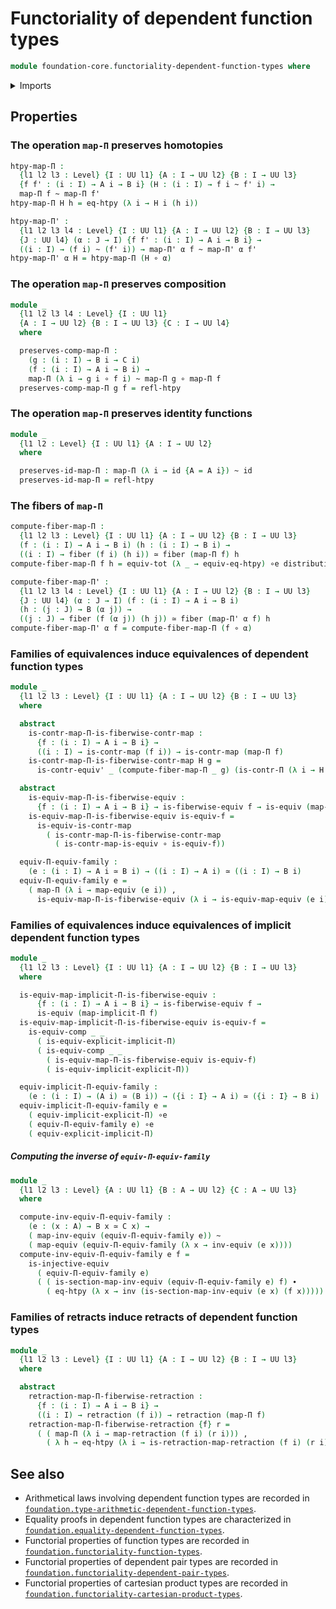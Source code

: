 # Functoriality of dependent function types

```agda
module foundation-core.functoriality-dependent-function-types where
```

<details><summary>Imports</summary>

```agda
open import foundation.dependent-pair-types
open import foundation.function-extensionality
open import foundation.implicit-function-types
open import foundation.universe-levels

open import foundation-core.contractible-maps
open import foundation-core.contractible-types
open import foundation-core.equivalences
open import foundation-core.families-of-equivalences
open import foundation-core.fibers-of-maps
open import foundation-core.function-types
open import foundation-core.functoriality-dependent-pair-types
open import foundation-core.homotopies
open import foundation-core.identity-types
open import foundation-core.injective-maps
open import foundation-core.retractions
open import foundation-core.type-theoretic-principle-of-choice
```

</details>

## Properties

### The operation `map-Π` preserves homotopies

```agda
htpy-map-Π :
  {l1 l2 l3 : Level} {I : UU l1} {A : I → UU l2} {B : I → UU l3}
  {f f' : (i : I) → A i → B i} (H : (i : I) → f i ~ f' i) →
  map-Π f ~ map-Π f'
htpy-map-Π H h = eq-htpy (λ i → H i (h i))

htpy-map-Π' :
  {l1 l2 l3 l4 : Level} {I : UU l1} {A : I → UU l2} {B : I → UU l3}
  {J : UU l4} (α : J → I) {f f' : (i : I) → A i → B i} →
  ((i : I) → (f i) ~ (f' i)) → map-Π' α f ~ map-Π' α f'
htpy-map-Π' α H = htpy-map-Π (H ∘ α)
```

### The operation `map-Π` preserves composition

```agda
module _
  {l1 l2 l3 l4 : Level} {I : UU l1}
  {A : I → UU l2} {B : I → UU l3} {C : I → UU l4}
  where

  preserves-comp-map-Π :
    (g : (i : I) → B i → C i)
    (f : (i : I) → A i → B i) →
    map-Π (λ i → g i ∘ f i) ~ map-Π g ∘ map-Π f
  preserves-comp-map-Π g f = refl-htpy
```

### The operation `map-Π` preserves identity functions

```agda
module _
  {l1 l2 : Level} {I : UU l1} {A : I → UU l2}
  where

  preserves-id-map-Π : map-Π (λ i → id {A = A i}) ~ id
  preserves-id-map-Π = refl-htpy
```

### The fibers of `map-Π`

```agda
compute-fiber-map-Π :
  {l1 l2 l3 : Level} {I : UU l1} {A : I → UU l2} {B : I → UU l3}
  (f : (i : I) → A i → B i) (h : (i : I) → B i) →
  ((i : I) → fiber (f i) (h i)) ≃ fiber (map-Π f) h
compute-fiber-map-Π f h = equiv-tot (λ _ → equiv-eq-htpy) ∘e distributive-Π-Σ

compute-fiber-map-Π' :
  {l1 l2 l3 l4 : Level} {I : UU l1} {A : I → UU l2} {B : I → UU l3}
  {J : UU l4} (α : J → I) (f : (i : I) → A i → B i)
  (h : (j : J) → B (α j)) →
  ((j : J) → fiber (f (α j)) (h j)) ≃ fiber (map-Π' α f) h
compute-fiber-map-Π' α f = compute-fiber-map-Π (f ∘ α)
```

### Families of equivalences induce equivalences of dependent function types

```agda
module _
  {l1 l2 l3 : Level} {I : UU l1} {A : I → UU l2} {B : I → UU l3}
  where

  abstract
    is-contr-map-Π-is-fiberwise-contr-map :
      {f : (i : I) → A i → B i} →
      ((i : I) → is-contr-map (f i)) → is-contr-map (map-Π f)
    is-contr-map-Π-is-fiberwise-contr-map H g =
      is-contr-equiv' _ (compute-fiber-map-Π _ g) (is-contr-Π (λ i → H i (g i)))

  abstract
    is-equiv-map-Π-is-fiberwise-equiv :
      {f : (i : I) → A i → B i} → is-fiberwise-equiv f → is-equiv (map-Π f)
    is-equiv-map-Π-is-fiberwise-equiv is-equiv-f =
      is-equiv-is-contr-map
        ( is-contr-map-Π-is-fiberwise-contr-map
          ( is-contr-map-is-equiv ∘ is-equiv-f))

  equiv-Π-equiv-family :
    (e : (i : I) → A i ≃ B i) → ((i : I) → A i) ≃ ((i : I) → B i)
  equiv-Π-equiv-family e =
    ( map-Π (λ i → map-equiv (e i)) ,
      is-equiv-map-Π-is-fiberwise-equiv (λ i → is-equiv-map-equiv (e i)))
```

### Families of equivalences induce equivalences of implicit dependent function types

```agda
module _
  {l1 l2 l3 : Level} {I : UU l1} {A : I → UU l2} {B : I → UU l3}
  where

  is-equiv-map-implicit-Π-is-fiberwise-equiv :
      {f : (i : I) → A i → B i} → is-fiberwise-equiv f →
      is-equiv (map-implicit-Π f)
  is-equiv-map-implicit-Π-is-fiberwise-equiv is-equiv-f =
    is-equiv-comp _ _
      ( is-equiv-explicit-implicit-Π)
      ( is-equiv-comp _ _
        ( is-equiv-map-Π-is-fiberwise-equiv is-equiv-f)
        ( is-equiv-implicit-explicit-Π))

  equiv-implicit-Π-equiv-family :
    (e : (i : I) → (A i) ≃ (B i)) → ({i : I} → A i) ≃ ({i : I} → B i)
  equiv-implicit-Π-equiv-family e =
    ( equiv-implicit-explicit-Π) ∘e
    ( equiv-Π-equiv-family e) ∘e
    ( equiv-explicit-implicit-Π)
```

##### Computing the inverse of `equiv-Π-equiv-family`

```agda
module _
  {l1 l2 l3 : Level} {A : UU l1} {B : A → UU l2} {C : A → UU l3}
  where

  compute-inv-equiv-Π-equiv-family :
    (e : (x : A) → B x ≃ C x) →
    ( map-inv-equiv (equiv-Π-equiv-family e)) ~
    ( map-equiv (equiv-Π-equiv-family (λ x → inv-equiv (e x))))
  compute-inv-equiv-Π-equiv-family e f =
    is-injective-equiv
      ( equiv-Π-equiv-family e)
      ( ( is-section-map-inv-equiv (equiv-Π-equiv-family e) f) ∙
        ( eq-htpy (λ x → inv (is-section-map-inv-equiv (e x) (f x)))))
```

### Families of retracts induce retracts of dependent function types

```agda
module _
  {l1 l2 l3 : Level} {I : UU l1} {A : I → UU l2} {B : I → UU l3}
  where

  abstract
    retraction-map-Π-fiberwise-retraction :
      {f : (i : I) → A i → B i} →
      ((i : I) → retraction (f i)) → retraction (map-Π f)
    retraction-map-Π-fiberwise-retraction {f} r =
      ( ( map-Π (λ i → map-retraction (f i) (r i))) ,
        ( λ h → eq-htpy (λ i → is-retraction-map-retraction (f i) (r i) (h i))))
```

## See also

- Arithmetical laws involving dependent function types are recorded in
  [`foundation.type-arithmetic-dependent-function-types`](foundation.type-arithmetic-dependent-function-types.md).
- Equality proofs in dependent function types are characterized in
  [`foundation.equality-dependent-function-types`](foundation.equality-dependent-function-types.md).
- Functorial properties of function types are recorded in
  [`foundation.functoriality-function-types`](foundation.functoriality-function-types.md).
- Functorial properties of dependent pair types are recorded in
  [`foundation.functoriality-dependent-pair-types`](foundation.functoriality-dependent-pair-types.md).
- Functorial properties of cartesian product types are recorded in
  [`foundation.functoriality-cartesian-product-types`](foundation.functoriality-cartesian-product-types.md).
